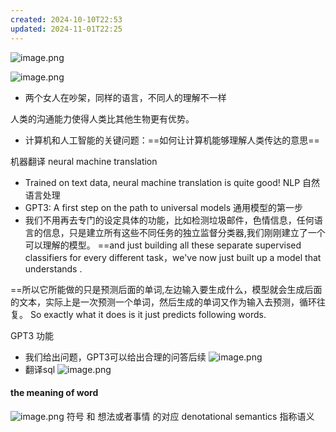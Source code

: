```yaml
---
created: 2024-10-10T22:53
updated: 2024-11-01T22:25
---
```

![image.png](https://gitee.com/zhang-junjie123/picture/raw/master/image/20241010230510.png)

![image.png](https://gitee.com/zhang-junjie123/picture/raw/master/image/20241101211602.png)
- 两个女人在吵架，同样的语言，不同人的理解不一样

人类的沟通能力使得人类比其他生物更有优势。

- 计算机和人工智能的关键问题：==如何让计算机能够理解人类传达的意思==

机器翻译 neural machine translation
- Trained on text data, neural machine translation is quite good!
NLP 自然语言处理
- GPT3: A first step on the path to universal models 通用模型的第一步
- 我们不用再去专门的设定具体的功能，比如检测垃圾邮件，色情信息，任何语言的信息，只是建立所有这些不同任务的独立监督分类器,我们刚刚建立了一个可以理解的模型。
==and just building all these separate supervised
classifiers for every different task，we've now just built up a  model  that  understands .

==所以它所能做的只是预测后面的单词,左边输入要生成什么，模型就会生成后面的文本，实际上是一次预测一个单词，然后生成的单词又作为输入去预测，循环往复。
So exactly what it does is it just predicts following words.

GPT3 功能
- 我们给出问题，GPT3可以给出合理的问答后续
![image.png](https://gitee.com/zhang-junjie123/picture/raw/master/image/20241101214712.png)
- 翻译sql
![image.png](https://gitee.com/zhang-junjie123/picture/raw/master/image/20241101222157.png)

#### the meaning of word
![image.png](https://gitee.com/zhang-junjie123/picture/raw/master/image/20241101222333.png)
符号 和 想法或者事情 的对应
denotational semantics 指称语义